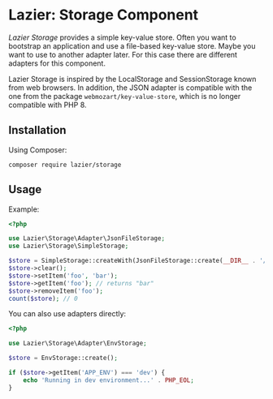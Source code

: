 Lazier: Storage Component
=========================

_Lazier Storage_ provides a simple key-value store. Often you want to bootstrap an application and
use a file-based key-value store. Maybe you want to use to another adapter later.
For this case there are different adapters for this component.

Lazier Storage is inspired by the LocalStorage and SessionStorage known from web browsers.
In addition, the JSON adapter is compatible with the one from the package `webmozart/key-value-store`,
which is no longer compatible with PHP 8.


Installation
------------

Using Composer:

    composer require lazier/storage


Usage
-----

Example:

```php
<?php

use Lazier\Storage\Adapter\JsonFileStorage;
use Lazier\Storage\SimpleStorage;

$store = SimpleStorage::createWith(JsonFileStorage::create(__DIR__ . '/test.json'));
$store->clear();
$store->setItem('foo', 'bar');
$store->getItem('foo'); // returns "bar"
$store->removeItem('foo');
count($store); // 0
```

You can also use adapters directly:

```php
<?php

use Lazier\Storage\Adapter\EnvStorage;

$store = EnvStorage::create();

if ($store->getItem('APP_ENV') === 'dev') {
    echo 'Running in dev environment...' . PHP_EOL;
}
```
